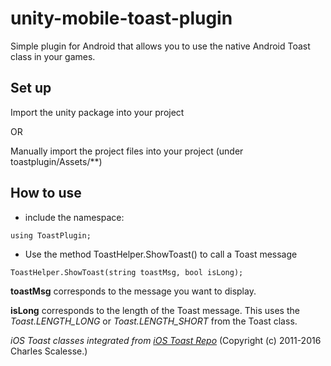 # unity-mobile-toast-plugin
Simple plugin for Android that allows you to use the native Android Toast class in your games. 


## Set up 

Import the unity package into your project 

OR

Manually import the project files into your project (under toastplugin/Assets/**)


## How to use 

* include the namespace: 

```
using ToastPlugin; 
```

* Use the method ToastHelper.ShowToast() to call a Toast message
```
ToastHelper.ShowToast(string toastMsg, bool isLong);
```
**toastMsg** corresponds to the message you want to display.

**isLong** corresponds to the length of the Toast message. This uses the *Toast.LENGTH_LONG* or *Toast.LENGTH_SHORT* from the Toast class. 


*iOS Toast classes integrated from [iOS Toast Repo](https://github.com/scalessec/Toast)* (Copyright (c) 2011-2016 Charles Scalesse.)
